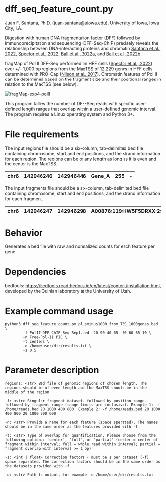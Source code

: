 # dff_seq_feature_count.py #
Juan F. Santana, Ph.D. (<juan-santana@uiowa.edu>), University of Iowa, Iowa City, I.A.

Digestion with human DNA fragmentation factor (DFF) followed by immunoprecipitation and sequencing (DFF-Seq-ChIP) precisely reveals the relationship between DNA-interacting proteins and chromatin [Santana et al., 2022](https://academic.oup.com/nar/article/50/16/9127/6659871), [Spector et al., 2022](https://www.nature.com/articles/s41467-022-29739-x), [Ball et al., 2022a](https://www.mdpi.com/1999-4915/14/4/779), and [Ball et al., 2022b](https://www.ncbi.nlm.nih.gov/pmc/articles/PMC9239164/).

fragMap of Pol II DFF-Seq performed on HFF cells ([Spector et al., 2022](https://www.nature.com/articles/s41467-022-29739-x)) over +/- 1,000 bp regions from the MaxTSS of 12,229 genes in HFF cells determined with PRO-Cap ([Nilson et al., 2017](https://academic.oup.com/nar/article/45/19/11088/4084663)). Chromatin features of Pol II can be determined based on the fragment size and their positional ranges in relation to the MaxTSS (see below). 

![fragMap-exp4-polII](https://github.com/JuanFSantana/DNA-and-RNA-seq-analysis-essentials/assets/38702786/184aa0a9-d262-4639-adce-4b492ef2f2ea)

This program tallies the number of DFF-Seq reads with specific user-defined length ranges that overlap within a user-defined genomic interval. The program requires a Linux operating system and Python 3+.

# File requirements #
The input regions file should be a six-column, tab-delimited bed file containing chromosome, start and end positions, and the strand information for each region. The regions can be of any length as long as it is even and the center is the MaxTSS. 
 
| chr6 | 142946246 | 142946446 | Gene_A | 255 | - |
|:----:|:---------:|:---------:|:------:|:---:|:-:|

The input fragments file should be a six-column, tab-delimited bed file containing chromosome, start and end positions, and the strand information for each fragment.

| chr6 | 142946247 | 142946298 | A00876:119:HW5F5DRXX:2:2207:29170:1157 | 255 | - |
|:----:|:---------:|:---------:|:--------------------------------------:|:---:|:-:|


# Behavior #
Generates a bed file with raw and normalized counts for each feature per gene.  

# Dependencies #

bedtools: https://bedtools.readthedocs.io/en/latest/content/installation.html, developed by the Quinlan laboratory at the University of Utah. 

# Example command usage #
```
python3 dff_seq_feature_count.py plusminus1000_from_TSS_1000genes.bed \
        -f PolII-DFF-ChIP-Seq-Rep1.bed -20 90 40 65 -60 60 65 10 \
        -n Free-Pol-II PIC \
        -t centers \
        -o /home/user/dir/results.txt \
        -s 0.5

```
# Parameter description #
```
regions: <str> Bed file of genomic regions of chosen length. The regions should be of even length and the MaxTSS should be in the middle of the region

-f: <str> Singular fragment dataset, followed by position range, followed by fragment range (range limits are inclusive). Example 1: -f /home/reads.bed 20 1000 400 800. Example 2: -f /home/reads.bed 20 1000 400 800 20 1000 300 600

-n: <str> Provide a name for each feature (space sperated). The names should be in the same order as the features provided with -f

-t: <str> Type of overlap for quantification. Please choose from the following options: 'center', 'full', or 'partial' (center = center of fragment within interval; full = whole read within interval; partial = fragment overlap with interval >= 1 bp)

-s: <int | float> Correction factors - must be 1 per dataset (-f) space separated. The correction factors should be in the same order as the datasets provided with -f

-o: <str> Path to output, for example -o /home/user/dir/results.txt

```


